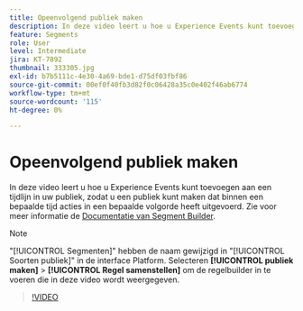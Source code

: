 ```yaml
---
title: Opeenvolgend publiek maken
description: In deze video leert u hoe u Experience Events kunt toevoegen aan een tijdlijn in uw publiek, zodat u een publiek kunt maken dat binnen een bepaalde tijd acties in een bepaalde volgorde heeft uitgevoerd.
feature: Segments
role: User
level: Intermediate
jira: KT-7892
thumbnail: 333305.jpg
exl-id: b7b5111c-4e30-4a69-bde1-d75df03fbf86
source-git-commit: 00ef0f40fb3d82f0c06428a35c0e402f46ab6774
workflow-type: tm+mt
source-wordcount: '115'
ht-degree: 0%

---
```


# Opeenvolgend publiek maken

In deze video leert u hoe u Experience Events kunt toevoegen aan een tijdlijn in uw publiek, zodat u een publiek kunt maken dat binnen een bepaalde tijd acties in een bepaalde volgorde heeft uitgevoerd. Zie voor meer informatie de [Documentatie van Segment Builder](https://experienceleague.adobe.com/docs/experience-platform/segmentation/ui/segment-builder.html).

>[!NOTE]
>
> &quot;[!UICONTROL Segmenten]&quot; hebben de naam gewijzigd in &quot;[!UICONTROL Soorten publiek]&quot; in de interface Platform. Selecteren **[!UICONTROL publiek maken]** > **[!UICONTROL Regel samenstellen]** om de regelbuilder in te voeren die in deze video wordt weergegeven.

>[!VIDEO](https://video.tv.adobe.com/v/333305/?learn=on)

